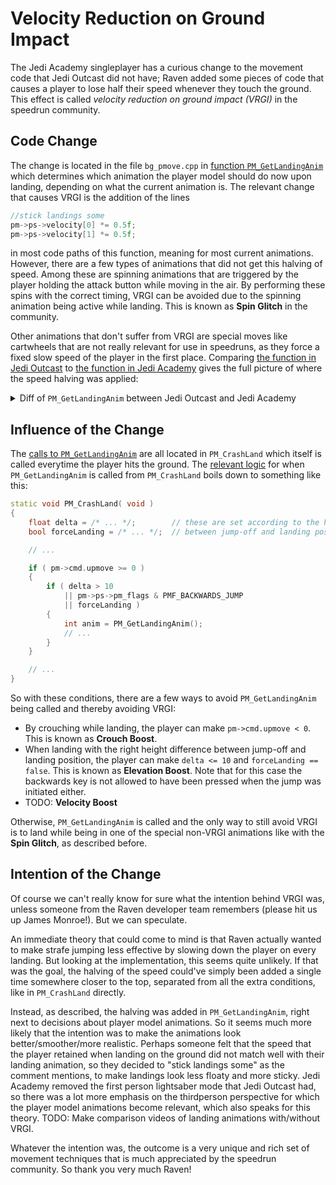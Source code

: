 # Velocity Reduction on Ground Impact

The Jedi Academy singleplayer has a curious change to the movement code that Jedi Outcast did not have;
Raven added some pieces of code that causes a player to lose half their speed whenever they touch the ground.
This effect is called *velocity reduction on ground impact (VRGI)* in the speedrun community.

## Code Change

The change is located in the file `bg_pmove.cpp` in [function `PM_GetLandingAnim`](https://github.com/kugelrund/Speed-Academy/blob/4bebb8ec23200ee150a9aa566cea6122c19eba44/code/game/bg_pmove.cpp#L3569-L3733) which determines which animation the player model should do now upon landing, depending on what the current animation is.
The relevant change that causes VRGI is the addition of the lines

```cpp
//stick landings some
pm->ps->velocity[0] *= 0.5f;
pm->ps->velocity[1] *= 0.5f;
```

in most code paths of this function, meaning for most current animations.
However, there are a few types of animations that did not get this halving of speed.
Among these are spinning animations that are triggered by the player holding the attack button while moving in the air.
By performing these spins with the correct timing, VRGI can be avoided due to the spinning animation being active while landing.
This is known as **Spin Glitch** in the community.

Other animations that don't suffer from VRGI are special moves like cartwheels that are not really relevant for use in speedruns, as they force a fixed slow speed of the player in the first place.
Comparing [the function in Jedi Outcast](https://github.com/jedis/jedioutcast/blob/1963e9b17e0b3b897bb44a0bc4901a8cad007ff4/code/game/bg_pmove.cpp#L2272-L2347) to [the function in Jedi Academy](https://github.com/kugelrund/Speed-Academy/blob/4bebb8ec23200ee150a9aa566cea6122c19eba44/code/game/bg_pmove.cpp#L3569-L3733) gives the full picture of where the speed halving was applied:

<details>
<summary>
Diff of <code>PM_GetLandingAnim</code> between Jedi Outcast and Jedi Academy
</summary>

```diff
int PM_GetLandingAnim( void )
{
    int anim = pm->ps->legsAnim;
+
+   //special cases:
+   if ( anim == BOTH_FLIP_ATTACK7
+       || anim == BOTH_FLIP_HOLD7 )
+   {
+       return BOTH_FLIP_LAND;
+   }
+   else if ( anim == BOTH_FLIP_LAND )
+   {
+       //stick landings some
+       pm->ps->velocity[0] *= 0.5f;
+       pm->ps->velocity[1] *= 0.5f;
+       return BOTH_LAND1;
+   }
+   else if ( PM_InAirKickingAnim( anim ) )
+   {
+       switch ( anim )
+       {
+       case BOTH_A7_KICK_F_AIR:
+           return BOTH_FORCELAND1;
+           break;
+       case BOTH_A7_KICK_B_AIR:
+           return BOTH_FORCELANDBACK1;
+           break;
+       case BOTH_A7_KICK_R_AIR:
+           return BOTH_FORCELANDRIGHT1;
+           break;
+       case BOTH_A7_KICK_L_AIR:
+           return BOTH_FORCELANDLEFT1;
+           break;
+       }
+   }
+
    if ( PM_SpinningAnim( anim ) || PM_SaberInSpecialAttack( anim ) )
    {
        return -1;
    }
    switch ( anim )
    {
    case BOTH_FORCEJUMPLEFT1:
    case BOTH_FORCEINAIRLEFT1:
        anim = BOTH_FORCELANDLEFT1;
+       //stick landings some
+       pm->ps->velocity[0] *= 0.5f;
+       pm->ps->velocity[1] *= 0.5f;
        break;
    case BOTH_FORCEJUMPRIGHT1:
    case BOTH_FORCEINAIRRIGHT1:
        anim = BOTH_FORCELANDRIGHT1;
+       //stick landings some
+       pm->ps->velocity[0] *= 0.5f;
+       pm->ps->velocity[1] *= 0.5f;
        break;
    case BOTH_FORCEJUMP1:
    case BOTH_FORCEINAIR1:
+       //stick landings some
+       pm->ps->velocity[0] *= 0.5f;
+       pm->ps->velocity[1] *= 0.5f;
        anim = BOTH_FORCELAND1;
        break;
    case BOTH_FORCEJUMPBACK1:
    case BOTH_FORCEINAIRBACK1:
+       //stick landings some
+       pm->ps->velocity[0] *= 0.5f;
+       pm->ps->velocity[1] *= 0.5f;
        anim = BOTH_FORCELANDBACK1;
        break;
    case BOTH_JUMPLEFT1:
    case BOTH_INAIRLEFT1:
        anim = BOTH_LANDLEFT1;
+       //stick landings some
+       pm->ps->velocity[0] *= 0.5f;
+       pm->ps->velocity[1] *= 0.5f;
        break;
    case BOTH_JUMPRIGHT1:
    case BOTH_INAIRRIGHT1:
        anim = BOTH_LANDRIGHT1;
+       //stick landings some
+       pm->ps->velocity[0] *= 0.5f;
+       pm->ps->velocity[1] *= 0.5f;
        break;
    case BOTH_JUMP1:
    case BOTH_INAIR1:
        anim = BOTH_LAND1;
+       //stick landings some
+       pm->ps->velocity[0] *= 0.5f;
+       pm->ps->velocity[1] *= 0.5f;
        break;
    case BOTH_JUMPBACK1:
    case BOTH_INAIRBACK1:
        anim = BOTH_LANDBACK1;
+       //stick landings some
+       pm->ps->velocity[0] *= 0.5f;
+       pm->ps->velocity[1] *= 0.5f;
        break;
    case BOTH_BUTTERFLY_LEFT:
    case BOTH_BUTTERFLY_RIGHT:
+   case BOTH_BUTTERFLY_FL1:
+   case BOTH_BUTTERFLY_FR1:
    case BOTH_FJSS_TR_BL:
    case BOTH_FJSS_TL_BR:
    case BOTH_LUNGE2_B__T_:
    case BOTH_FORCELEAP2_T__B_:
    case BOTH_ARIAL_LEFT:
    case BOTH_ARIAL_RIGHT:
    case BOTH_ARIAL_F1:
    case BOTH_CARTWHEEL_LEFT:
    case BOTH_CARTWHEEL_RIGHT:
    case BOTH_JUMPFLIPSLASHDOWN1://#
    case BOTH_JUMPFLIPSTABDOWN://#
+   case BOTH_JUMPATTACK6:
+   case BOTH_JUMPATTACK7:
+   case BOTH_A7_KICK_F:
+   case BOTH_A7_KICK_B:
+   case BOTH_A7_KICK_R:
+   case BOTH_A7_KICK_L:
+   case BOTH_A7_KICK_S:
+   case BOTH_A7_KICK_BF:
+   case BOTH_A7_KICK_RL:
+   case BOTH_A7_KICK_F_AIR:
+   case BOTH_A7_KICK_B_AIR:
+   case BOTH_A7_KICK_R_AIR:
+   case BOTH_A7_KICK_L_AIR:
+   case BOTH_STABDOWN:
+   case BOTH_STABDOWN_STAFF:
+   case BOTH_STABDOWN_DUAL:
+   case BOTH_A6_SABERPROTECT:
+   case BOTH_A7_SOULCAL:
+   case BOTH_A1_SPECIAL:
+   case BOTH_A2_SPECIAL:
+   case BOTH_A3_SPECIAL:
+   case BOTH_PULL_IMPALE_STAB:
+   case BOTH_PULL_IMPALE_SWING:
        anim = -1;
        break;
+   case BOTH_FORCELONGLEAP_START:
+   case BOTH_FORCELONGLEAP_ATTACK:
+       return BOTH_FORCELONGLEAP_LAND;
+       break;
    case BOTH_WALL_RUN_LEFT://#
    case BOTH_WALL_RUN_RIGHT://#
        if ( pm->ps->legsAnimTimer > 500 )
        {//only land at end of anim
            return -1;
        }
        //NOTE: falls through on purpose!
    default:
        if ( pm->ps->pm_flags & PMF_BACKWARDS_JUMP )
        {
            anim = BOTH_LANDBACK1;
        }
        else
        {
            anim = BOTH_LAND1;
        }
+       //stick landings some
+       pm->ps->velocity[0] *= 0.5f;
+       pm->ps->velocity[1] *= 0.5f;
        break;
    }
    return anim;
}
```

</details>

## Influence of the Change

The [calls to `PM_GetLandingAnim`](https://github.com/kugelrund/Speed-Academy/blob/4bebb8ec23200ee150a9aa566cea6122c19eba44/code/game/bg_pmove.cpp#L4054-L4141) are all located in `PM_CrashLand` which itself is called everytime the player hits the ground.
The [relevant logic](https://github.com/kugelrund/Speed-Academy/blob/4bebb8ec23200ee150a9aa566cea6122c19eba44/code/game/bg_pmove.cpp#L4086-L4100) for when `PM_GetLandingAnim` is called from `PM_CrashLand` boils down to something like this:

```cpp
static void PM_CrashLand( void )
{
    float delta = /* ... */;        // these are set according to the height difference
    bool forceLanding = /* ... */;  // between jump-off and landing position

    // ...

    if ( pm->cmd.upmove >= 0 )
    {    
        if ( delta > 10
            || pm->ps->pm_flags & PMF_BACKWARDS_JUMP
            || forceLanding )
        {
            int anim = PM_GetLandingAnim();
            // ...
        }
    }

    // ...
}
```

So with these conditions, there are a few ways to avoid `PM_GetLandingAnim` being called and thereby avoiding VRGI:

* By crouching while landing, the player can make `pm->cmd.upmove < 0`. This is known as **Crouch Boost**.
* When landing with the right height difference between jump-off and landing position, the player can make `delta <= 10` and `forceLanding == false`. This is known as **Elevation Boost**. Note that for this case the backwards key is not allowed to have been pressed when the jump was initiated either.
* TODO: **Velocity Boost**

Otherwise, `PM_GetLandingAnim` is called and the only way to still avoid VRGI is to land while being in one of the special non-VRGI animations like with the **Spin Glitch**, as described before.

## Intention of the Change

Of course we can't really know for sure what the intention behind VRGI was, unless someone from the Raven developer team remembers (please hit us up James Monroe!).
But we can speculate.

An immediate theory that could come to mind is that Raven actually wanted to make strafe jumping less effective by slowing down the player on every landing.
But looking at the implementation, this seems quite unlikely.
If that was the goal, the halving of the speed could've simply been added a single time somewhere closer to the top, separated from all the extra conditions, like in `PM_CrashLand` directly.

Instead, as described, the halving was added in `PM_GetLandingAnim`, right next to decisions about player model animations.
So it seems much more likely that the intention was to make the animations look better/smoother/more realistic.
Perhaps someone felt that the speed that the player retained when landing on the ground did not match well with their landing animation, so they decided to "stick landings some" as the comment mentions, to make landings look less floaty and more sticky.
Jedi Academy removed the first person lightsaber mode that Jedi Outcast had, so there was a lot more emphasis on the thirdperson perspective for which the player model animations become relevant, which also speaks for this theory.
TODO: Make comparison videos of landing animations with/without VRGI.

Whatever the intention was, the outcome is a very unique and rich set of movement techniques that is much appreciated by the speedrun community.
So thank you very much Raven!
